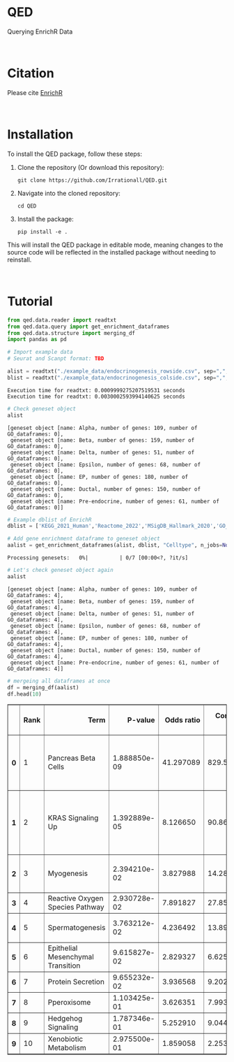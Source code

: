 # QED
Querying  EnrichR Data

<br>

#  Citation
Please cite [EnrichR](https://maayanlab.cloud/Enrichr/)

<br>

# Installation
To install the QED package, follow these steps:

1. Clone the repository (Or download this repository):
    ```
    git clone https://github.com/Irrationall/QED.git
    ```
2. Navigate into the cloned repository:
    ```
    cd QED
    ```
3. Install the package:
    ```
    pip install -e .
    ```

This will install the QED package in editable mode, meaning changes to the source code will be reflected in the installed package without needing to reinstall.

<br>

# Tutorial


```python
from qed.data.reader import readtxt
from qed.data.query import get_enrichment_dataframes
from qed.data.structure import merging_df
import pandas as pd
```


```python
# Import example data
# Seurat and Scanpt format: TBD

alist = readtxt("./example_data/endocrinogenesis_rowside.csv", sep=",", format="rowside")
blist = readtxt("./example_data/endocrinogenesis_colside.csv", sep=",", format="colside")
```

    Execution time for readtxt: 0.0009999275207519531 seconds
    Execution time for readtxt: 0.0030002593994140625 seconds
    


```python
# Check geneset object
alist
```




    [geneset object [name: Alpha, number of genes: 109, number of GO_dataframes: 0],
     geneset object [name: Beta, number of genes: 159, number of GO_dataframes: 0],
     geneset object [name: Delta, number of genes: 51, number of GO_dataframes: 0],
     geneset object [name: Epsilon, number of genes: 68, number of GO_dataframes: 0],
     geneset object [name: EP, number of genes: 180, number of GO_dataframes: 0],
     geneset object [name: Ductal, number of genes: 150, number of GO_dataframes: 0],
     geneset object [name: Pre-endocrine, number of genes: 61, number of GO_dataframes: 0]]




```python
# Example dblist of EnrichR
dblist = ['KEGG_2021_Human','Reactome_2022','MSigDB_Hallmark_2020','GO_Biological_Process_2021']
```


```python
# Add gene enrichment dataframe to geneset object
aalist = get_enrichment_dataframes(alist, dblist, "Celltype", n_jobs=None)
```


    Processing genesets:   0%|          | 0/7 [00:00<?, ?it/s]



```python
# Let's check geneset object again
aalist
```




    [geneset object [name: Alpha, number of genes: 109, number of GO_dataframes: 4],
     geneset object [name: Beta, number of genes: 159, number of GO_dataframes: 4],
     geneset object [name: Delta, number of genes: 51, number of GO_dataframes: 4],
     geneset object [name: Epsilon, number of genes: 68, number of GO_dataframes: 4],
     geneset object [name: EP, number of genes: 180, number of GO_dataframes: 4],
     geneset object [name: Ductal, number of genes: 150, number of GO_dataframes: 4],
     geneset object [name: Pre-endocrine, number of genes: 61, number of GO_dataframes: 4]]




```python
# mergeing all dataframes at once
df = merging_df(aalist)
df.head(10)
```



<table border="1" class="dataframe">
  <thead>
    <tr style="text-align: right;">
      <th></th>
      <th>Rank</th>
      <th>Term</th>
      <th>P-value</th>
      <th>Odds ratio</th>
      <th>Combined score</th>
      <th>Overlapping genes</th>
      <th>Adjusted p-value</th>
      <th>Old p-value</th>
      <th>Old adjusted p-value</th>
      <th>Database</th>
      <th>Celltype</th>
    </tr>
  </thead>
  <tbody>
    <tr>
      <th>0</th>
      <td>1</td>
      <td>Pancreas Beta Cells</td>
      <td>1.888850e-09</td>
      <td>41.297089</td>
      <td>829.546906</td>
      <td>[PCSK2, DPP4, SCGN, ABCC8, GCG, IAPP, ISL1]</td>
      <td>4.533240e-08</td>
      <td>0</td>
      <td>0</td>
      <td>MSigDB_Hallmark_2020</td>
      <td>Alpha</td>
    </tr>
    <tr>
      <th>1</th>
      <td>2</td>
      <td>KRAS Signaling Up</td>
      <td>1.392889e-05</td>
      <td>8.126650</td>
      <td>90.868511</td>
      <td>[RBP4, PCSK1N, TSPAN7, SCG5, USH1C, CPE, SCG3,...</td>
      <td>1.671466e-04</td>
      <td>0</td>
      <td>0</td>
      <td>MSigDB_Hallmark_2020</td>
      <td>Alpha</td>
    </tr>
    <tr>
      <th>2</th>
      <td>3</td>
      <td>Myogenesis</td>
      <td>2.394210e-02</td>
      <td>3.827988</td>
      <td>14.286499</td>
      <td>[CAMK2B, NQO1, GPX3, NCAM1]</td>
      <td>1.758437e-01</td>
      <td>0</td>
      <td>0</td>
      <td>MSigDB_Hallmark_2020</td>
      <td>Alpha</td>
    </tr>
    <tr>
      <th>3</th>
      <td>4</td>
      <td>Reactive Oxygen Species Pathway</td>
      <td>2.930728e-02</td>
      <td>7.891827</td>
      <td>27.857515</td>
      <td>[NQO1, GPX3]</td>
      <td>1.758437e-01</td>
      <td>0</td>
      <td>0</td>
      <td>MSigDB_Hallmark_2020</td>
      <td>Alpha</td>
    </tr>
    <tr>
      <th>4</th>
      <td>5</td>
      <td>Spermatogenesis</td>
      <td>3.763212e-02</td>
      <td>4.236492</td>
      <td>13.895260</td>
      <td>[PCSK1N, SCG5, SCG3]</td>
      <td>1.806342e-01</td>
      <td>0</td>
      <td>0</td>
      <td>MSigDB_Hallmark_2020</td>
      <td>Alpha</td>
    </tr>
    <tr>
      <th>5</th>
      <td>6</td>
      <td>Epithelial Mesenchymal Transition</td>
      <td>9.615827e-02</td>
      <td>2.829327</td>
      <td>6.625603</td>
      <td>[RGS4, CDH2, SCG2]</td>
      <td>3.310276e-01</td>
      <td>0</td>
      <td>0</td>
      <td>MSigDB_Hallmark_2020</td>
      <td>Alpha</td>
    </tr>
    <tr>
      <th>6</th>
      <td>7</td>
      <td>Protein Secretion</td>
      <td>9.655232e-02</td>
      <td>3.936568</td>
      <td>9.202398</td>
      <td>[OCRL, PAM]</td>
      <td>3.310276e-01</td>
      <td>0</td>
      <td>0</td>
      <td>MSigDB_Hallmark_2020</td>
      <td>Alpha</td>
    </tr>
    <tr>
      <th>7</th>
      <td>8</td>
      <td>Pperoxisome</td>
      <td>1.103425e-01</td>
      <td>3.626351</td>
      <td>7.993080</td>
      <td>[TTR, ABCC8]</td>
      <td>3.310276e-01</td>
      <td>0</td>
      <td>0</td>
      <td>MSigDB_Hallmark_2020</td>
      <td>Alpha</td>
    </tr>
    <tr>
      <th>8</th>
      <td>9</td>
      <td>Hedgehog Signaling</td>
      <td>1.787346e-01</td>
      <td>5.252910</td>
      <td>9.044741</td>
      <td>[SCG2]</td>
      <td>4.766255e-01</td>
      <td>0</td>
      <td>0</td>
      <td>MSigDB_Hallmark_2020</td>
      <td>Alpha</td>
    </tr>
    <tr>
      <th>9</th>
      <td>10</td>
      <td>Xenobiotic Metabolism</td>
      <td>2.975500e-01</td>
      <td>1.859058</td>
      <td>2.253500</td>
      <td>[NQO1, RBP4]</td>
      <td>6.491999e-01</td>
      <td>0</td>
      <td>0</td>
      <td>MSigDB_Hallmark_2020</td>
      <td>Alpha</td>
    </tr>
  </tbody>
</table>
</div>


